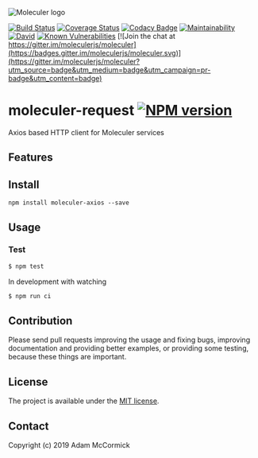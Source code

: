 ![Moleculer logo](http://moleculer.services/images/banner.png)

[![Build Status](https://travis-ci.org/adam-mccormick/moleculer-axios.svg?branch=master)](https://travis-ci.org/adam-mccormick/moleculer-axios)
[![Coverage Status](https://coveralls.io/repos/github/amccormick/moleculer-axios/badge.svg?branch=master)](https://coveralls.io/github/amccormick/moleculer-axios?branch=master)
[![Codacy Badge](https://api.codacy.com/project/badge/Grade/e36f4d039e324cc39a1c3d0e18822778)](https://www.codacy.com/app/adam-mccormick/moleculer-axios?utm_source=github.com&amp;utm_medium=referral&amp;utm_content=adam-mccormick/moleculer-axios&amp;utm_campaign=Badge_Grade)
[![Maintainability](https://api.codeclimate.com/v1/badges/38b8d503c7f3286692b6/maintainability)](https://codeclimate.com/github/adam-mccormick/moleculer-axios/maintainability)[![David](https://david-dm.org/adam-mccormick/moleculer-axios.svg)](https://david-dm.org/adam-mccormick/moleculer-axios)
[![Known Vulnerabilities](https://snyk.io/test/github/adam-mccormick/moleculer-axios/badge.svg)](https://snyk.io/test/github/adam-mccormick/moleculer-axios)
[![Join the chat at https://gitter.im/moleculerjs/moleculer](https://badges.gitter.im/moleculerjs/moleculer.svg)](https://gitter.im/moleculerjs/moleculer?utm_source=badge&utm_medium=badge&utm_campaign=pr-badge&utm_content=badge)

# moleculer-request [![NPM version](https://img.shields.io/npm/v/moleculer-axios.svg)](https://www.npmjs.com/package/moleculer-axios)

Axios based HTTP client for Moleculer services

## Features

## Install
```
npm install moleculer-axios --save
```

## Usage

### Test
```bash
$ npm test
```

In development with watching

```bash
$ npm run ci
```

## Contribution
Please send pull requests improving the usage and fixing bugs, improving documentation and providing better examples, or providing some testing, because these things are important.

## License
The project is available under the [MIT license](https://tldrlegal.com/license/mit-license).

## Contact
Copyright (c) 2019 Adam McCormick
